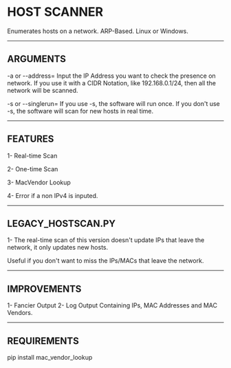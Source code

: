 # **HOST SCANNER**
Enumerates hosts on a network. ARP-Based.
Linux or Windows.


----------
**ARGUMENTS**
----------

-a or --address= 
Input the IP Address you want to check the presence on network.
If you use it with a CIDR Notation, like 192.168.0.1/24, then all the network will be scanned.


-s or --singlerun= 
If you use -s, the software will run once. 
If you don't use -s, the software will scan for new hosts in real time.


------------------
**FEATURES**
------------------

1- Real-time Scan

2- One-time Scan

3- MacVendor Lookup

4- Error if a non IPv4 is inputed.

--------------------------
**LEGACY_HOSTSCAN.PY**
---------------------------
1- The real-time scan of this version doesn't update IPs that leave the network, it only updates new hosts.

Useful if you don't want to miss the IPs/MACs that leave the network.


------------------
IMPROVEMENTS
------------------

1- Fancier Output 
2- Log Output Containing IPs, MAC Addresses and MAC Vendors.


----------------------
REQUIREMENTS
-----------------
pip install mac_vendor_lookup 

